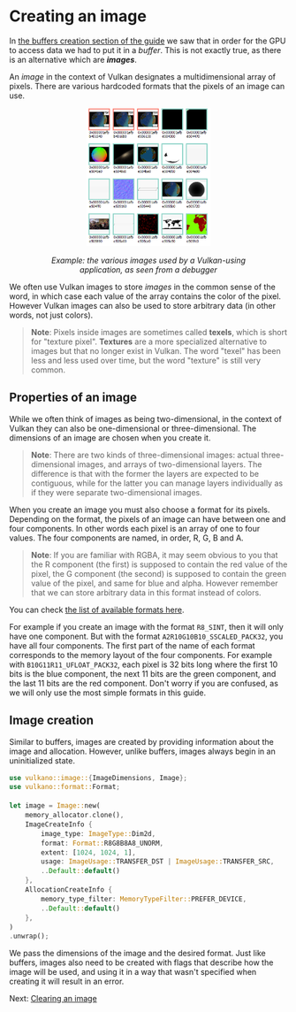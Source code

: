 # Creating an image

In [the buffers creation section of the guide](../03-buffer-creation/01-buffer-creation.html) we
saw that in order for the GPU to access data we had to put it in a *buffer*.
This is not exactly true, as there is an alternative which are ***images***.

An *image* in the context of Vulkan designates a multidimensional array of pixels.
There are various hardcoded formats that the pixels of an image can use.

<center>
<img src="guide-image-creation-1.png" />

*Example: the various images used by a Vulkan-using<br />
application, as seen from a debugger*

</center>

We often use Vulkan images to store *images* in the common sense of the word, in which case each
value of the array contains the color of the pixel. However Vulkan images can also be used to store
arbitrary data (in other words, not just colors).

> **Note**: Pixels inside images are sometimes called **texels**, which is short for
> "texture pixel". **Textures** are a more specialized alternative to images but that no longer
> exist in Vulkan. The word "texel" has been less and less used over time, but the word "texture"
> is still very common.

## Properties of an image

While we often think of images as being two-dimensional, in the context of Vulkan they can also be
one-dimensional or three-dimensional. The dimensions of an image are chosen when you create it.

> **Note**: There are two kinds of three-dimensional images: actual three-dimensional images, and
> arrays of two-dimensional layers. The difference is that with the former the layers are expected
> to be contiguous, while for the latter you can manage layers individually as if they were
> separate two-dimensional images.

When you create an image you must also choose a format for its pixels. Depending on the format, the
pixels of an image can have between one and four components. In other words each pixel is an array
of one to four values. The four components are named, in order, R, G, B and A.

> **Note**: If you are familiar with RGBA, it may seem obvious to you that the R component
> (the first) is supposed to contain the red value of the pixel, the G component (the second) is
> supposed to contain the green value of the pixel, and same for blue and alpha. However remember
> that we can store arbitrary data in this format instead of colors.

You can check [the list of available formats
here](https://docs.rs/vulkano/0.34.0/vulkano/format/enum.Format.html).

For example if you create an image with the format `R8_SINT`, then it will only have one component.
But with the format `A2R10G10B10_SSCALED_PACK32`, you have all four components. The first part of 
the name of each format corresponds to the memory layout of the four components. For example with
`B10G11R11_UFLOAT_PACK32`, each pixel is 32 bits long where the first 10 bits is the blue component,
the next 11 bits are the green component, and the last 11 bits are the red component. Don't worry
if you are confused, as we will only use the most simple formats in this guide.

## Image creation

Similar to buffers, images are created by providing information about the image and allocation.
However, unlike buffers, images always begin in an uninitialized state.

```rust
use vulkano::image::{ImageDimensions, Image};
use vulkano::format::Format;

let image = Image::new(
    memory_allocator.clone(),
    ImageCreateInfo {
        image_type: ImageType::Dim2d,
        format: Format::R8G8B8A8_UNORM,
        extent: [1024, 1024, 1],
        usage: ImageUsage::TRANSFER_DST | ImageUsage::TRANSFER_SRC,
        ..Default::default()
    },
    AllocationCreateInfo {
        memory_type_filter: MemoryTypeFilter::PREFER_DEVICE,
        ..Default::default()
    },
)
.unwrap();
```

We pass the dimensions of the image and the desired format. Just like buffers, images also need to
be created with flags that describe how the image will be used, and using it in a way that wasn't
specified when creating it will result in an error.

Next: [Clearing an image](02-image-clear.html)
